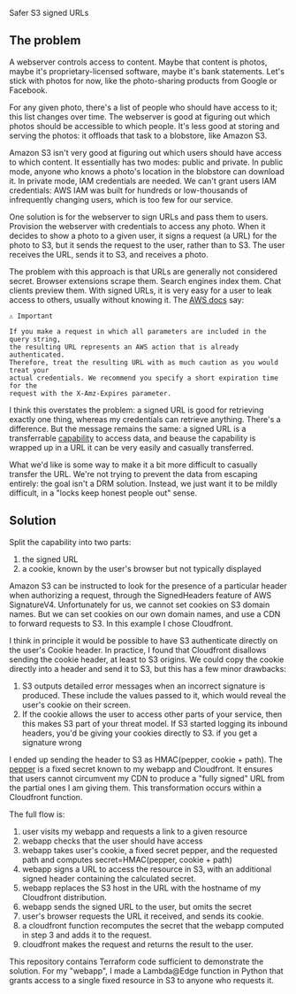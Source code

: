 Safer S3 signed URLs

## The problem

A webserver controls access to content. Maybe that content is photos, maybe
it's proprietary-licensed software, maybe it's bank statements. Let's stick
with photos for now, like the photo-sharing products from Google or Facebook.

For any given photo, there's a list of people who should have access to it;
this list changes over time.  The webserver is good at figuring out which
photos should be accessible to which people. It's less good at storing and
serving the photos: it offloads that task to a blobstore, like Amazon S3.

Amazon S3 isn't very good at figuring out which users should have access to
which content. It essentially has two modes: public and private. In public
mode, anyone who knows a photo's location in the blobstore can download it. In
private mode, IAM credentials are needed. We can't grant users IAM credentials:
AWS IAM was built for hundreds or low-thousands of infrequently changing users,
which is too few for our service.

One solution is for the webserver to sign URLs and pass them to users.
Provision the webserver with credentials to access any photo. When it decides
to show a photo to a given user, it signs a request (a URL) for the photo to
S3, but it sends the request to the user, rather than to S3. The user receives
the URL, sends it to S3, and receives a photo.

The problem with this approach is that URLs are generally not considered
secret. Browser extensions scrape them. Search engines index them. Chat clients
preview them. With signed URLs, it is very easy for a user to leak access to
others, usually without knowing it. The [AWS docs][aws] say:

[aws]: https://docs.aws.amazon.com/general/latest/gr/sigv4-add-signature-to-request.html

    ⚠️ Important

    If you make a request in which all parameters are included in the query string,
    the resulting URL represents an AWS action that is already authenticated.
    Therefore, treat the resulting URL with as much caution as you would treat your
    actual credentials. We recommend you specify a short expiration time for the
    request with the X-Amz-Expires parameter.

I think this overstates the problem: a signed URL is good for retrieving
exactly one thing, whereas my credentials can retrieve anything. There's a
difference. But the message remains the same: a signed URL is a transferrable
[capability][capability] to access data, and beause the capability is wrapped
up in a URL it can be very easily and casually transferred.

[capability]: https://en.wikipedia.org/wiki/Capability-based_security

What we'd like is some way to make it a bit more difficult to casually transfer
the URL. We're not trying to prevent the data from escaping entirely: the goal
isn't a DRM solution. Instead, we just want it to be mildly difficult, in a
"locks keep honest people out" sense.

## Solution

Split the capability into two parts:
1. the signed URL
2. a cookie, known by the user's browser but not typically displayed

Amazon S3 can be instructed to look for the presence of a particular header
when authorizing a request, through the SignedHeaders feature of AWS
SignatureV4. Unfortunately for us, we cannot set cookies on S3 domain names.
But we can set cookies on our own domain names, and use a CDN to forward
requests to S3. In this example I chose Cloudfront.

I think in principle it would be possible to have S3 authenticate directly on
the user's Cookie header. In practice, I found that Cloudfront disallows
sending the cookie header, at least to S3 origins. We could copy the cookie
directly into a header and send it to S3, but this has a few minor drawbacks:
1. S3 outputs detailed error messages when an incorrect signature is produced.
   These include the values passed to it, which would reveal the user's cookie
on their screen.
2. If the cookie allows the user to access other parts of your service, then
   this makes S3 part of your threat model. If S3 started logging its inbound
headers, you'd be giving your cookies directly to S3.  if you get a signature
wrong

I ended up sending the header to S3 as HMAC(pepper, cookie + path). The
[pepper][pepper] is a fixed secret known to my webapp and Cloudfront. It
ensures that users cannot circumvent my CDN to produce a "fully signed" URL
from the partial ones I am giving them. This transformation occurs within a
Cloudfront function.

[pepper]: https://en.wikipedia.org/wiki/Pepper_(cryptography)

The full flow is:
1. user visits my webapp and requests a link to a given resource
2. webapp checks that the user should have access
3. webapp takes user's cookie, a fixed secret pepper, and the requested path
   and computes secret=HMAC(pepper, cookie + path)
4. webapp signs a URL to access the resource in S3, with an additional signed
   header containing the calculated secret.
5. webapp replaces the S3 host in the URL with the hostname of my Cloudfront
   distribution.
5. webapp sends the signed URL to the user, but omits the secret
6. user's browser requests the URL it received, and sends its cookie.
7. a cloudfront function recomputes the secret that the webapp computed in step
   3 and adds it to the request.
8. cloudfront makes the request and returns the result to the user.

This repository contains Terraform code sufficient to demonstrate the solution.
For my "webapp", I made a Lambda@Edge function in Python that grants access to
a single fixed resource in S3 to anyone who requests it.
